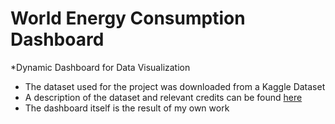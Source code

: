 # World Energy Consumption Dashboard
*Dynamic Dashboard for Data Visualization
* The dataset used for the project was downloaded from a Kaggle Dataset 
* A description of the dataset and relevant credits can be found [here](https://www.kaggle.com/datasets/pralabhpoudel/world-energy-consumption)
* The dashboard itself is the result of my own work
